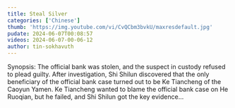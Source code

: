 ```yaml
---
title: Steal Silver
categories: ['Chinese']
thumb: 'https://img.youtube.com/vi/CvQCbm3bvkU/maxresdefault.jpg'
pudate: 2024-06-07T00:08:57
videos: 2024-06-07-00-06-12
author: tin-sokhavuth
---
```

Synopsis: The official bank was stolen, and the suspect in custody refused to plead guilty. After investigation, Shi Shilun discovered that the only beneficiary of the official bank case turned out to be Ke Tiancheng of the Caoyun Yamen. Ke Tiancheng wanted to blame the official bank case on He Ruoqian, but he failed, and Shi Shilun got the key evidence...